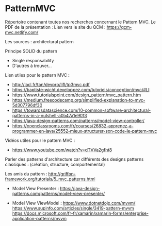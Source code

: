 # PatternMVC

Répertoire contenant toutes nos recherches concernant le Pattern MVC.
Le PDF de la présentation : 
Lien vers le site du QCM : https://qcm-mvc.netlify.com/

Les sources : 
architectural pattern

Principe SOLID du pattern
- Single responsability
- D'autres à trouver...

Lien utiles pour le pattern MVC :
- http://lacl.fr/tan/devpro/lifl/tp3mvc.pdf
- https://baptiste-wicht.developpez.com/tutoriels/conception/mvc/#LI
- https://www.tutorialspoint.com/design_pattern/mvc_pattern.htm
- https://medium.freecodecamp.org/simplified-explanation-to-mvc-5d307796df30
- https://towardsdatascience.com/10-common-software-architectural-patterns-in-a-nutshell-a0b47a1e9013
- https://java-design-patterns.com/patterns/model-view-controller/
- https://openclassrooms.com/fr/courses/26832-apprenez-a-programmer-en-java/25552-mieux-structurer-son-code-le-pattern-mvc

Vidéos utiles pour le pattern MVC :
- https://www.youtube.com/watch?v=dTVVa2gfht8

Parler des patterns d'architecture car différents des designs patterns classiques : (création, structure, comportemental)

Les amis du pattern : http://griffon-framework.org/tutorials/5_mvc_patterns.html
- Model View Presenter : 
https://java-design-patterns.com/patterns/model-view-presenter/

- Model View ViewModel :
https://www.dotnetdojo.com/mvvm/
https://www.supinfo.com/articles/single/3419-pattern-mvvm
https://docs.microsoft.com/fr-fr/xamarin/xamarin-forms/enterprise-application-patterns/mvvm